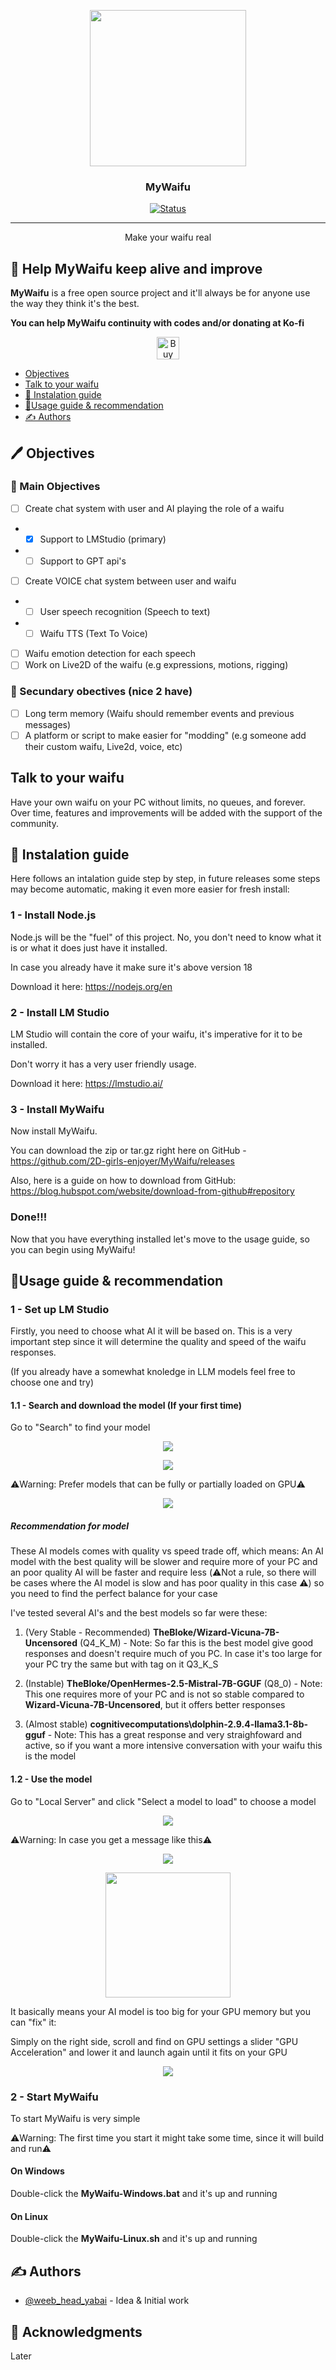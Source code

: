 <p align="center">
   <img src="https://i.redd.it/p3zp4ve5al8a1.png" style="width:250px;height:auto;"/>
</p>

<h3 align="center">MyWaifu</h3>

<div align="center">

[![Status](https://img.shields.io/badge/status-active-success.svg)]()

</div>

---

<p align="center"> Make your waifu real
    <br> 
</p>


## 💖 Help MyWaifu keep alive and improve

**MyWaifu** is a free open source project and it'll always be for anyone use the way they think it's the best. 

**You can help MyWaifu continuity with codes and/or donating at Ko-fi**
<p align="center">
   <a href='https://ko-fi.com/J3J210NM1B' target='_blank'><img height='36' style='border:0px;height:36px;' src='https://storage.ko-fi.com/cdn/kofi1.png?v=3' border='0' alt='Buy Me a Coffee at ko-fi.com' /></a>
</p>


* [Objectives](#objectives)
* [Talk to your waifu](#problem_statement)
* [🚨 Instalation guide](#instalation_guide)
* [🧾Usage guide & recommendation](#usage_guide)
* [✍️ Authors](#authors)

## 🖊 Objectives <a name = "objectives"></a>

### 🥇 Main Objectives

- [ ] Create chat system with user and AI playing the role of a waifu
- - [x] Support to LMStudio (primary)
- - [ ] Support to GPT api's
- [ ] Create VOICE chat system between user and waifu
- - [ ] User speech recognition (Speech to text)
- - [ ] Waifu TTS (Text To Voice)
- [ ] Waifu emotion detection for each speech
- [ ] Work on Live2D of the waifu (e.g expressions, motions, rigging)

### 🥈 Secundary obectives (nice 2 have)
- [ ] Long term memory (Waifu should remember events and previous messages)
- [ ] A platform or script to make easier for "modding" (e.g someone add their custom waifu, Live2d, voice, etc)

## Talk to your waifu <a name = "problem_statement"></a>
Have your own waifu on your PC without limits, no queues, and forever. Over time, features and improvements will be added with the support of the community.

## 🚨 Instalation guide <a name = "instalation_guide"></a>
Here follows an intalation guide step by step, in future releases some steps may become automatic, making it even more easier for fresh install:

### 1 - Install Node.js

Node.js will be the "fuel" of this project. No, you don't need to know what it is or what it does just have it installed.

In case you already have it make sure it's above version 18

Download it here: https://nodejs.org/en

### 2 - Install LM Studio

LM Studio will contain the core of your waifu, it's imperative for it to be installed.

Don't worry it has a very user friendly usage.

Download it here: https://lmstudio.ai/


### 3 - Install MyWaifu

Now install MyWaifu. 

You can download the zip or tar.gz right here on GitHub - https://github.com/2D-girls-enjoyer/MyWaifu/releases

Also, here is a guide on how to download from GitHub: https://blog.hubspot.com/website/download-from-github#repository


### Done!!!
Now that you have everything installed let's move to the usage guide, so you can begin using MyWaifu!

##  🧾Usage guide & recommendation <a name = "usage_guide"></a>

### 1 - Set up LM Studio
Firstly, you need to choose what AI it will be based on. This is a very important step since it will determine the quality and speed of the waifu responses. 

(If you already have a somewhat knoledge in LLM models feel free to choose one and try)

#### 1.1 - Search and download the model (If your first time)
Go to "Search" to find your model
<p align="center">
   <img src="./images/lm-studio-search.PNG" style="width:auto;height:auto;"/>
</p>

<p align="center">
   <img src="./images/choose-to-download.PNG" style="width:auto;height:auto;"/>
</p>

⚠️Warning: Prefer models that can be fully or partially loaded on GPU⚠️

<p align="center">
   <img src="./images/choose-model-partial.PNG" style="width:auto;height:auto;"/>
</p>

##### Recommendation for model
These AI models comes with quality vs speed trade off, which means: An AI model with the best quality will be slower and require more of your PC and an poor quality AI will be faster and require less (⚠️Not a rule, so there will be cases where the AI model is slow and has poor quality in this case ⚠️) so you need to find the perfect balance for your case


I've tested several AI's and the best models so far were these:

1. (Very Stable - Recommended) **TheBloke/Wizard-Vicuna-7B-Uncensored** (Q4_K_M) - Note: So far this is the best model give good responses and doesn't require much of you PC. In case it's too large for your PC try the same but with tag on it Q3_K_S

2. (Instable) **TheBloke/OpenHermes-2.5-Mistral-7B-GGUF** (Q8_0) - Note: This one requires more of your PC and is not so stable compared to **Wizard-Vicuna-7B-Uncensored**, but it offers better responses

3. (Almost stable) **cognitivecomputations\dolphin-2.9.4-llama3.1-8b-gguf** - Note: This has a great response and very straighfoward and active, so if you want a more intensive conversation with your waifu this is the model

#### 1.2 - Use the model
Go to "Local Server" and click "Select a model to load" to choose a model
<p align="center">
   <img src="./images/use-model.PNG" style="width:auto;height:auto;"/>
</p>

⚠️Warning: In case you get a message like this⚠️
<p align="center">
   <img src="./images/too-big-model.PNG" style="width:auto;height:auto;"/>
</p>
<p align="center">
   <img src="./images/too-big-meme.PNG" style="width:200px;height:auto;"/>
</p>

It basically means your AI model is too big for your GPU memory but you can "fix" it:

Simply on the right side, scroll and find on GPU settings a slider "GPU Acceleration" and lower it and launch again until it fits on your GPU


<p align="center">
   <img src="./images/adjust-model-size.PNG" style="width:auto;height:auto;"/>
</p>

### 2 - Start MyWaifu
To start MyWaifu is very simple 

⚠️Warning: The first time you start it might take some time, since it will build and run⚠️

#### On Windows
Double-click the **MyWaifu-Windows.bat** and it's up and running

#### On Linux
Double-click the **MyWaifu-Linux.sh** and it's up and running


## ✍️ Authors <a name = "authors"></a>

- [@weeb_head_yabai](https://twitter.com/weeb_head_yabai) - Idea & Initial work 

## 🎉 Acknowledgments <a name = "acknowledgments"></a>

Later
